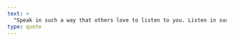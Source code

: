 ```yaml
---
text: >
  "Speak in such a way that others love to listen to you. Listen in such a way that others love to speak to you." - Unknown
type: quote
---
```

